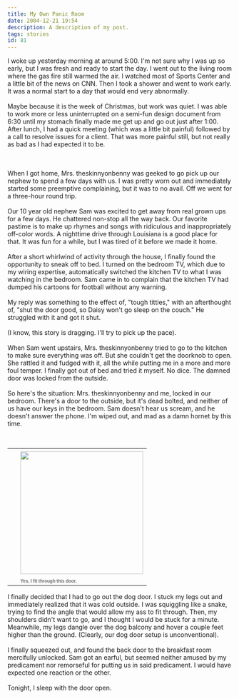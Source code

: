 ```yaml
---
title: My Own Panic Room
date: 2004-12-21 19:54
description: A description of my post.
tags: stories
id: 81
---
```

I woke up yesterday morning at around 5:00.  I'm not sure why I was up so early, but I was fresh and ready to start the day.  I went out to the living room where the gas fire still warmed the air.  I watched most of Sports Center and a little bit of the news on CNN.  Then I took a shower and went to work early.  It was a normal start to a day that would end very abnormally.<br />
<br />
Maybe because it is the week of Christmas, but work was quiet.  I was able to work more or less uninterrupted on a semi-fun design document from 6:30 until my stomach finally made me get up and go out just after 1:00.  After lunch, I had a quick meeting (which was a little bit painful) followed by a call to resolve issues for a client.  That was more painful still, but not really as bad as I had expected it to be.<br />

<span class="spanEndPreview">&nbsp;</span><br /><br />When I got home, Mrs. theskinnyonbenny was geeked to go pick up our nephew to spend a few days with us.  I was pretty worn out and immediately started some preemptive complaining, but it was to no avail.  Off we went for a three-hour round trip.<br />
<br />
Our 10 year old nephew Sam was excited to get away from real grown ups for a few days.  He chattered non-stop all the way back.  Our favorite pastime is to make up rhymes and songs with ridiculous and inappropriately off-color words.  A nighttime drive through Louisiana is a good place for that.  It was fun for a while, but I was tired of it before we made it home.<br />
<br />
After a short whirlwind of activity through the house, I finally found the opportunity to sneak off to bed.  I turned on the bedroom TV, which due to my wiring expertise, automatically switched the kitchen TV to what I was watching in the bedroom.  Sam came in to complain that the kitchen TV had dumped his cartoons for football without any warning.<br />
<br />
My reply was something to the effect of, "tough titties," with an afterthought of, "shut the door good, so Daisy won't go sleep on the couch."  He struggled with it and got it shut.<br />
<br />
(I know, this story is dragging.  I'll try to pick up the pace).<br />
<br />
When Sam went upstairs, Mrs. theskinnyonbenny tried to go to the kitchen to make sure everything was off.  But she couldn't get the doorknob to open.  She rattled it and fudged with it, all the while putting me in a more and more foul temper.  I finally got out of bed and tried it myself.  No dice.  The damned door was locked from the outside.<br />
<br />
So here's the situation:  Mrs. theskinnyonbenny and me, locked in our bedroom.  There's a door to the outside, but it's dead bolted, and neither of us have our keys in the bedroom.  Sam doesn't hear us scream, and he doesn't answer the phone.  I'm wiped out, and mad as a damn hornet by this time.<br />
<br />
<table cellpadding=0 cellspacing=0 border=0 align=right><tr><td width=5 rowspan=2><spacer type=block width=5 height=1></spacer></td><td width=275><img src="/img/ben_dogdoor.jpg"  width=275 aborder=0 vspace=4/></td></tr><tr><td width=275><font face="verdana, arial, geneva" size=1 color=#666666><b>Yes, I fit through this door.</b></font></td></tr></table><br />
<br />
I finally decided that I had to go out the dog door.  I stuck my legs out and immediately realized that it was cold outside.  I was squiggling like a snake, trying to find the angle that would allow my ass to fit through.  Then, my shoulders didn't want to go, and I thought I would be stuck for a minute.  Meanwhile, my legs dangle over the dog balcony and hover a couple feet higher than the ground.  (Clearly, our dog door setup is unconventional).<br />
<br />
I finally squeezed out, and found the back door to the breakfast room mercifully unlocked.  Sam got an earful, but seemed neither amused by my predicament nor remorseful for putting us in said predicament.  I would have expected one reaction or the other.<br />
<br />
Tonight, I sleep with the door open.
